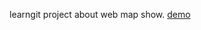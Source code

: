 learngit project about web map show.
[demo](https://zuanxiao.github.io/learngit/AJxiaozuan/app/webshow/bootstrap4.html)
